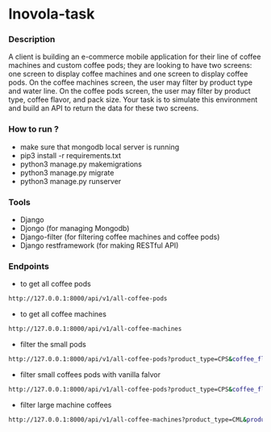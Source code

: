 # Inovola-task

### Description

A client is building an e-commerce mobile application for their line of coffee machines and custom coffee pods; they are
looking to have two screens: one screen to display coffee machines and one screen to display coffee pods. On the coffee
machines screen, the user may filter by product type and water line. On the coffee pods screen, the user may filter by product type, coffee flavor, and pack size. Your task is to simulate this environment and build an API to return the data for these two screens.

### How to run ?
- make sure that mongodb local server is running
- pip3 install -r requirements.txt
- python3 manage.py makemigrations
- python3 manage.py migrate
- python3 manage.py runserver

### Tools 
- Django
- Djongo (for managing Mongodb)
- Django-filter (for filtering coffee machines and coffee pods)
- Django restframework (for making RESTful API)

### Endpoints

- to get all coffee pods 
```sh
http://127.0.0.1:8000/api/v1/all-coffee-pods
```

- to get all coffee machines 
```sh
http://127.0.0.1:8000/api/v1/all-coffee-machines
```

- filter the small pods 
```sh
http://127.0.0.1:8000/api/v1/all-coffee-pods?product_type=CPS&coffee_flavor=&pack_size=
```

- filter small coffees pods with vanilla falvor 
```sh
http://127.0.0.1:8000/api/v1/all-coffee-pods?product_type=CPS&coffee_flavor=VA&pack_size=
```
- filter large machine coffees
```sh
http://127.0.0.1:8000/api/v1/all-coffee-machines?product_type=CML&product_model=&water_line_compatible=
```
